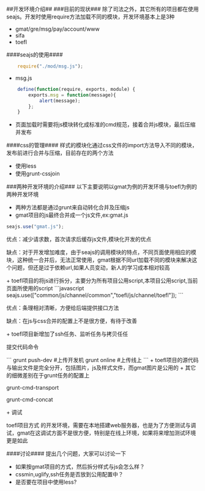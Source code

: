 ##开发环境介绍##
###目前的现状###
除了司法之外，其它所有的项目都在使用seajs。开发时使用require方法加载不同的模块，开发环境基本上是3种
+ gmat/gre/msg/pay/account/www
+ sifa
+ toefl

####seajs的使用####
```javascript
	require("./mod/msg.js");
```

+ msg.js
```javascript
	define(function(require, exports, module) {
		exports.msg = function(message){
			alert(message);
		};
	}	
```
	
+ 页面加载时需要将js模块转化成标准的cmd规范，接着合并js模块，最后压缩并发布

####css的管理####
样式的模块化通过css文件的import方法导入不同的模块，发布前进行合并与压缩，目前存在的两个方法
+ 使用less
+ 使用grunt-cssjoin

###两种开发环境的介绍###
以下主要说明以gmat为例的开发环境与toefl为例的两种开发环境
+ 两种方法都是通过grunt来自动转化合并及压缩js
+ gmat项目的js最终合并成一个js文件,ex:gmat.js
```javascript
seajs.use("gmat.js");
```
<p>
优点：减少请求数，首次请求后缓存js文件,模块化开发的优点
</p>
<p>
缺点：对于开发增加难度，由于seajs的调用模块的特点，不同页面使用相应的模块，这种统一合并后，无法正常使用，gmat根据不同url加载不同的模块来解决这个问题，但还是过于依赖url,如果人员变动，新人的学习成本相对较高
</p>
+ toefl项目的将js进行拆分，主要分为所有项目公用script,本项目公用script,当前页面所使用的script
```javascript
seajs.use(["common/js/channel/common","toefl/js/channel/toefl"]);
```
<p>
优点：条理相对清晰，方便给后端提供接口方法
</p>
<p>
缺点：在js与css合并的配置上不是很方便，有待于改善
</p>
+ toefl项目新增加了ssh任务、监听任务与拷贝任任
<p>
提交代码命令
</p>
```
 grunt push-dev    #上传开发机
 grunt online      #上传线上
```
+ toefl项目的源代码与输出文件是完全分开，包括图片，js及样式文件，而gmat图片是公用的
+ 其它的细微差别在于grunt任务的配置上
<p>
grunt-cmd-transport
</p>
<p>
grunt-cmd-concat
</p>
+ 调试
<p>
toefl项目方式 的开发环境，需要在本地搭建web服务器，也是为了方便测试与调试，gmat在这调试方面不是很方便，特别是在线上环境，如果将来增加测试环境更是如此
</p>

####讨论####
提出几个问题，大家可以讨论一下
+ 如果按gmat项目的方式，然后拆分样式与js会怎么样？
+ cssmin,uglify,ssh任务是否放到公用配置中？
+ 是否要在项目中使用less?
